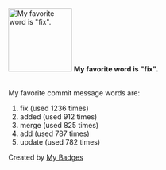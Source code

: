 <img src="https://my-badges.github.io/my-badges/favorite-word.png" alt="My favorite word is &quot;fix&quot;." title="My favorite word is &quot;fix&quot;." width="128">
<strong>My favorite word is &quot;fix&quot;.</strong>
<br><br>

My favorite commit message words are:

1. fix (used 1236 times)
2. added (used 912 times)
3. merge (used 825 times)
4. add (used 787 times)
5. update (used 782 times)


Created by <a href="https://github.com/my-badges/my-badges">My Badges</a>